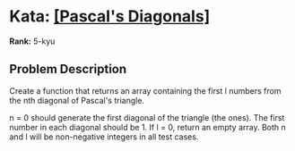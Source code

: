# Kata: [\[Pascal's Diagonals\]](https://www.codewars.com/kata/576b072359b1161a7b000a17)

**Rank:** 5-kyu

## Problem Description
Create a function that returns an array containing the first l numbers from the nth diagonal of Pascal's triangle.

n = 0 should generate the first diagonal of the triangle (the ones).
The first number in each diagonal should be 1.
If l = 0, return an empty array.
Both n and l will be non-negative integers in all test cases.
